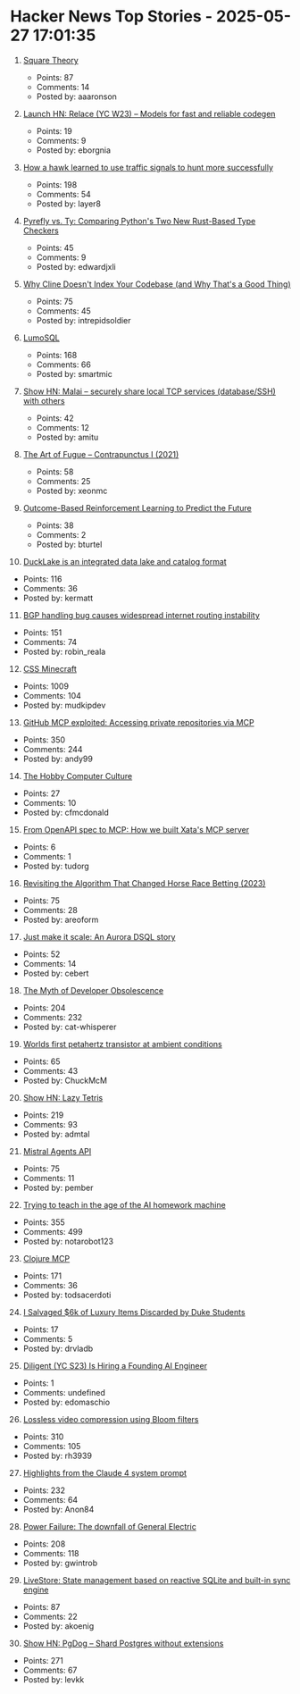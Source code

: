 # Hacker News Top Stories - 2025-05-27 17:01:35

1. [Square Theory](https://aaronson.org/blog/square-theory)
   - Points: 87
   - Comments: 14
   - Posted by: aaaronson

2. [Launch HN: Relace (YC W23) – Models for fast and reliable codegen](undefined)
   - Points: 19
   - Comments: 9
   - Posted by: eborgnia

3. [How a hawk learned to use traffic signals to hunt more successfully](https://www.frontiersin.org/news/2025/05/23/street-smarts-hawk-use-traffic-signals-hunting)
   - Points: 198
   - Comments: 54
   - Posted by: layer8

4. [Pyrefly vs. Ty: Comparing Python's Two New Rust-Based Type Checkers](https://blog.edward-li.com/tech/comparing-pyrefly-vs-ty/)
   - Points: 45
   - Comments: 9
   - Posted by: edwardjxli

5. [Why Cline Doesn't Index Your Codebase (and Why That's a Good Thing)](https://cline.bot/blog/why-cline-doesnt-index-your-codebase-and-why-thats-a-good-thing)
   - Points: 75
   - Comments: 45
   - Posted by: intrepidsoldier

6. [LumoSQL](https://lumosql.org/src/lumosql/doc/trunk/README.md)
   - Points: 168
   - Comments: 66
   - Posted by: smartmic

7. [Show HN: Malai – securely share local TCP services (database/SSH) with others](https://malai.sh/hello-tcp/)
   - Points: 42
   - Comments: 12
   - Posted by: amitu

8. [The Art of Fugue – Contrapunctus I (2021)](https://www.ethanhein.com/wp/2021/the-art-of-fugue-contrapunctus-i/)
   - Points: 58
   - Comments: 25
   - Posted by: xeonmc

9. [Outcome-Based Reinforcement Learning to Predict the Future](https://arxiv.org/abs/2505.17989)
   - Points: 38
   - Comments: 2
   - Posted by: bturtel

10. [DuckLake is an integrated data lake and catalog format](https://ducklake.select/)
   - Points: 116
   - Comments: 36
   - Posted by: kermatt

11. [BGP handling bug causes widespread internet routing instability](https://blog.benjojo.co.uk/post/bgp-attr-40-junos-arista-session-reset-incident)
   - Points: 151
   - Comments: 74
   - Posted by: robin_reala

12. [CSS Minecraft](https://benjaminaster.com/css-minecraft/)
   - Points: 1009
   - Comments: 104
   - Posted by: mudkipdev

13. [GitHub MCP exploited: Accessing private repositories via MCP](https://invariantlabs.ai/blog/mcp-github-vulnerability)
   - Points: 350
   - Comments: 244
   - Posted by: andy99

14. [The Hobby Computer Culture](https://technicshistory.com/2025/05/24/the-hobby-computer-culture/)
   - Points: 27
   - Comments: 10
   - Posted by: cfmcdonald

15. [From OpenAPI spec to MCP: How we built Xata's MCP server](https://xata.io/blog/built-xata-mcp-server)
   - Points: 6
   - Comments: 1
   - Posted by: tudorg

16. [Revisiting the Algorithm That Changed Horse Race Betting (2023)](https://actamachina.com/posts/annotated-benter-paper)
   - Points: 75
   - Comments: 28
   - Posted by: areoform

17. [Just make it scale: An Aurora DSQL story](https://www.allthingsdistributed.com/2025/05/just-make-it-scale-an-aurora-dsql-story.html)
   - Points: 52
   - Comments: 14
   - Posted by: cebert

18. [The Myth of Developer Obsolescence](https://alonso.network/the-recurring-cycle-of-developer-replacement-hype/)
   - Points: 204
   - Comments: 232
   - Posted by: cat-whisperer

19. [Worlds first petahertz transistor at ambient conditions](https://news.arizona.edu/news/u-researchers-developing-worlds-first-petahertz-speed-phototransistor-ambient-conditions)
   - Points: 65
   - Comments: 43
   - Posted by: ChuckMcM

20. [Show HN: Lazy Tetris](https://lazytetris.com/)
   - Points: 219
   - Comments: 93
   - Posted by: admtal

21. [Mistral Agents API](https://mistral.ai/news/agents-api)
   - Points: 75
   - Comments: 11
   - Posted by: pember

22. [Trying to teach in the age of the AI homework machine](https://www.solarshades.club/p/dispatch-from-the-trenches-of-the)
   - Points: 355
   - Comments: 499
   - Posted by: notarobot123

23. [Clojure MCP](https://github.com/bhauman/clojure-mcp)
   - Points: 171
   - Comments: 36
   - Posted by: todsacerdoti

24. [I Salvaged $6k of Luxury Items Discarded by Duke Students](https://indyweek.com/culture/duke-students-dumpster-diving/)
   - Points: 17
   - Comments: 5
   - Posted by: drvladb

25. [Diligent (YC S23) Is Hiring a Founding AI Engineer](https://www.ycombinator.com/companies/diligent/jobs/LAdzmYb-founding-ai-engineer)
   - Points: 1
   - Comments: undefined
   - Posted by: edomaschio

26. [Lossless video compression using Bloom filters](https://github.com/ross39/new_bloom_filter_repo/blob/main/README.md)
   - Points: 310
   - Comments: 105
   - Posted by: rh3939

27. [Highlights from the Claude 4 system prompt](https://simonwillison.net/2025/May/25/claude-4-system-prompt/)
   - Points: 232
   - Comments: 64
   - Posted by: Anon84

28. [Power Failure: The downfall of General Electric](https://www.gwintrob.com/power-failure-review/)
   - Points: 208
   - Comments: 118
   - Posted by: gwintrob

29. [LiveStore: State management based on reactive SQLite and built-in sync engine](https://livestore.dev)
   - Points: 87
   - Comments: 22
   - Posted by: akoenig

30. [Show HN: PgDog – Shard Postgres without extensions](https://github.com/pgdogdev/pgdog)
   - Points: 271
   - Comments: 67
   - Posted by: levkk

